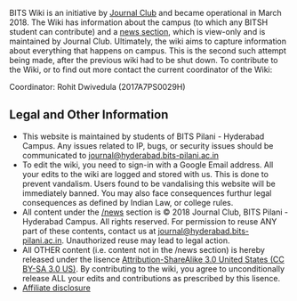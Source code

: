 <!-- TITLE: About -->
<!-- SUBTITLE: The campus-wiki for BITS Hyderabad. -->

BITS Wiki is an initiative by [Journal Club](/orgs/jc) and became operational in March 2018. The Wiki has information about the campus (to which any BITSH student can contribute) and a [news section](/news), which is view-only and is maintained by Journal Club. Ultimately, the wiki aims to capture information about everything that happens on campus. This is the second such attempt being made, after the previous wiki had to be shut down. To contribute to the Wiki, or to find out more contact the current coordinator of the Wiki:

Coordinator: Rohit Dwivedula (2017A7PS0029H)

## Legal and Other Information

* This website is maintained by students of BITS Pilani - Hyderabad Campus. Any issues related to IP, bugs, or security issues should be communicated to [journal@hyderabad.bits-pilani.ac.in](mailto:journal@hyderabad.bits-pilani.ac.in)
* To edit the wiki, you need to sign-in with a Google Email address. All your edits to the wiki are logged and stored with us. This is done to prevent vandalism. Users found to be vandalising this website will be immediately banned. You may also face consequences furthur legal consequences as defined by Indian Law, or college rules.
* All content under the [/news](/news/all) section is © 2018 Journal Club, BITS Pilani - Hyderabad Campus. All rights reserved. For permission to reuse ANY part of these contents, contact us at [journal@hyderabad.bits-pilani.ac.in](mailto:journal@hyderabad.bits-pilani.ac.in). Unauthorized reuse may lead to legal action.
* All OTHER content (i.e. content not in the /news section) is hereby released under the lisence [Attribution-ShareAlike 3.0 United States (CC BY-SA 3.0 US)](https://creativecommons.org/licenses/by-sa/3.0/us/). By contributing to the wiki, you agree to unconditionally release ALL your edits and contributions as prescribed by this lisence. 
* [Affiliate disclosure](/affiliate-disclosure)